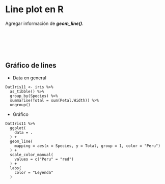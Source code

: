 # Line plot en R

Agregar información de ***geom_line()***.

<br/>
<br/>
<br/>
<br/>

## Gráfico de lines

- Data en general

``` 
DatIris11 <- iris %>%
  as_tibble() %>% 
  group_by(Species) %>% 
  summarise(Total = sum(Petal.Width)) %>% 
  ungroup()
```


- Gráfico

``` 
DatIris11 %>% 
  ggplot(
    data = .
  ) +
  geom_line(
    mapping = aes(x = Species, y = Total, group = 1, color = "Peru")
  ) +
  scale_color_manual(
    values = c("Peru" = "red")
  ) +
  labs(
    color = "Leyenda"
  )
```



